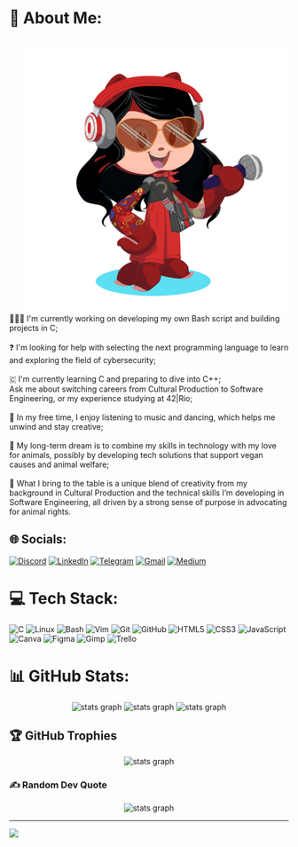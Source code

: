 # 💫 About Me:
<br clear="both">

<img align="right" height="480" src="./imgs/octocat.png"  />

👩🏻‍💻 I'm currently working on developing my own Bash script and building projects in C; <br><br>
❓ I'm looking for help with selecting the next programming language to learn and exploring the field of cybersecurity;<br><br>
🇨 I'm currently learning C and preparing to dive into C++;<br>Ask me about switching careers from Cultural Production to Software Engineering, or my experience studying at 42|Rio;<br><br>
🎤 In my free time, I enjoy listening to music and dancing, which helps me unwind and stay creative;<br><br>
🦭 My long-term dream is to combine my skills in technology with my love for animals, possibly by developing tech solutions that support vegan causes and animal welfare;<br><br>
🎨 What I bring to the table is a unique blend of creativity from my background in Cultural Production and the technical skills I’m developing in Software Engineering, all driven by a strong sense of purpose in advocating for animal rights.<br><be>

## 🌐 Socials:
[![Discord](https://img.shields.io/badge/Discord-%237289DA.svg?logo=discord&logoColor=white)](http://discordapp.com/users/1145731625309704335) 
[![LinkedIn](https://img.shields.io/badge/LinkedIn-%230077B5.svg?logo=linkedin&logoColor=white)](https://linkedin.com/in/letícia-paixão-wermelinger)
[![Telegram](https://img.shields.io/badge/Telegram-while?style=flat&logo=telegram&logoColor=white&labelColor=%2336AEE2&color=%2336AEE2)](https://t.me/LethP)
[![Gmail](https://img.shields.io/badge/gmail-white?style=flat&logo=gmail&link=mailto%3Aleticiapwermelinger%40gmail.com)](mailto:leticiapwermelinger@gmail.com)
[![Medium](https://img.shields.io/badge/Medium-12100E?logo=medium&logoColor=white)](https://medium.com/@leticiapwermelinger) 

# 💻 Tech Stack:
![C](https://img.shields.io/badge/c-%2300599C.svg?style=plastic&logo=c&logoColor=white) <!--
![C++](https://img.shields.io/badge/c++-%2300599C.svg?style=plastic&logo=c%2B%2B&logoColor=white) -->
![Linux](https://img.shields.io/badge/Linux-black?style=plastic&logo=linux&logoColor=%23FFAA02)
![Bash](https://img.shields.io/badge/Bash%20Script-%233C4549?style=plastic&logo=gnubash)
![Vim](https://img.shields.io/badge/Vim-%23009930?style=plastic&logo=vim&logoColor=%23CDCDCD%20)
![Git](https://img.shields.io/badge/git-%23F05033.svg?style=plastic&logo=git&logoColor=white)
![GitHub](https://img.shields.io/badge/github-%23121011.svg?style=plastic&logo=github&logoColor=white)
![HTML5](https://img.shields.io/badge/html5-%23E34F26.svg?style=plastic&logo=html5&logoColor=white)
![CSS3](https://img.shields.io/badge/css3-%231572B6.svg?style=plastic&logo=css3&logoColor=white)
![JavaScript](https://img.shields.io/badge/javascript-%23323330.svg?style=plastic&logo=javascript&logoColor=%23F7DF1E)
![Canva](https://img.shields.io/badge/Canva-%2300C4CC.svg?style=plastic&logo=Canva&logoColor=white)
![Figma](https://img.shields.io/badge/figma-%23F24E1E.svg?style=plastic&logo=figma&logoColor=white)
![Gimp](https://img.shields.io/badge/Gimp-657D8B?style=plastic&logo=gimp&logoColor=FFFFFF)
![Trello](https://img.shields.io/badge/Trello-%23026AA7.svg?style=plastic&logo=Trello&logoColor=white)

# 📊 GitHub Stats:
<div align="center">
  <img src="https://github-readme-stats.vercel.app/api?username=leticia-paixao-wermelinger&theme=dark&hide_border=false&include_all_commits=true&count_private=true" height="150" alt="stats graph"  />
  <img src="https://github-readme-streak-stats.herokuapp.com/?user=leticia-paixao-wermelinger&theme=dark&hide_border=false" height="150" alt="stats graph"  />
  <img src="https://github-readme-stats.vercel.app/api/top-langs/?username=leticia-paixao-wermelinger&theme=dark&hide_border=false&include_all_commits=true&count_private=true&layout=compact" height="150" alt="stats graph"  />
</div>

## 🏆 GitHub Trophies
<div align="center">
  <img src="https://github-profile-trophy.vercel.app/?username=leticia-paixao-wermelinger&theme=radical&no-frame=true&no-bg=true&margin-w=4" height="150" alt="stats graph"  />
</div>

<!--## 📓 Software Engineering Projects
![42 School](https://img.shields.io/badge/%7C%20Rio-black?style=for-the-badge&logo=42)
<div align="center">
  42 Badges will enter in here
</div>-->

### ✍️ Random Dev Quote
<div align="center">
  <img src="https://quotes-github-readme.vercel.app/api?type=vetical&theme=radical" height="400" alt="stats graph"  />
</div>

<!--### 🔝 Top Contributed Repo
<div align="center">
  <img src="https://github-contributor-stats.vercel.app/api?username=leticia-paixao-wermelinger&limit=5&theme=radical&combine_all_yearly_contributions=true" height="150" alt="stats graph"  />
</div>-->

---
[![](https://visitcount.itsvg.in/api?id=leticia-paixao-wermelinger&icon=2&color=5)](https://visitcount.itsvg.in)

<!-- Proudly created with the help of GPRM ( https://gprm.itsvg.in ) and of Profile Readme Generator ( https://profile-readme-generator.com/ ) -->

<!--
<h2 align="left">Hi 👋! My name is Letícia Paixão and I'm a Software Engineering student at 42 School, in Rio de Janeiro, Brazil</h2>

###

<div align="center">
  <img src="https://github-readme-stats.vercel.app/api?username=leticia-paixao-wermelinger&hide_title=false&hide_rank=false&show_icons=true&include_all_commits=true&count_private=true&disable_animations=false&theme=dracula&locale=en&hide_border=false" height="150" alt="stats graph"  />
  <img src="https://github-readme-stats.vercel.app/api/top-langs?username=leticia-paixao-wermelinger&locale=en&hide_title=false&layout=compact&card_width=320&langs_count=5&theme=dracula&hide_border=false" height="150" alt="languages graph"  />
</div>

###

<br clear="both">

<img align="right" height="300" src="https://github.com/leticia-paixao-wermelinger/leticia-paixao-wermelinger/blob/main/octocat-1724123792605.png?raw=true"  />

###

<div align="left">
  <img src="https://cdn.jsdelivr.net/gh/devicons/devicon/icons/c/c-original.svg" height="30" alt="c logo"  />
  <img width="12" />
  <img src="https://cdn.jsdelivr.net/gh/devicons/devicon/icons/linux/linux-original.svg" height="30" alt="linux logo"  />
  <img width="12" />
  <img src="https://cdn.jsdelivr.net/gh/devicons/devicon/icons/bash/bash-original.svg" height="30" alt="bash logo"  />
  <img width="12" />
  <img src="https://cdn.jsdelivr.net/gh/devicons/devicon/icons/vim/vim-original.svg" height="30" alt="vim logo"  />
  <img width="12" />
  <img src="https://cdn.jsdelivr.net/gh/devicons/devicon/icons/html5/html5-original.svg" height="30" alt="html5 logo"  />
  <img width="12" />
  <img src="https://cdn.jsdelivr.net/gh/devicons/devicon/icons/css3/css3-original.svg" height="30" alt="css3 logo"  />
  <img width="12" />
  <img src="https://cdn.jsdelivr.net/gh/devicons/devicon/icons/javascript/javascript-original.svg" height="30" alt="javascript logo"  />
  <img width="12" />
  <img src="https://cdn.jsdelivr.net/gh/devicons/devicon/icons/git/git-original.svg" height="30" alt="git logo"  />
  <img width="12" />
  <img src="https://cdn.jsdelivr.net/gh/devicons/devicon/icons/cplusplus/cplusplus-original.svg" height="30" alt="cplusplus logo"  />
  <img width="12" />
  <img src="https://cdn.jsdelivr.net/gh/devicons/devicon/icons/windows8/windows8-original.svg" height="30" alt="windows8 logo"  />
  <img width="12" />
  <img src="https://cdn.jsdelivr.net/gh/devicons/devicon/icons/vscode/vscode-original.svg" height="30" alt="vscode logo"  />
  <img width="12" />
  <img src="https://cdn.jsdelivr.net/gh/devicons/devicon/icons/gimp/gimp-original.svg" height="30" alt="gimp logo"  />
  <img width="12" />
  <img src="https://cdn.jsdelivr.net/gh/devicons/devicon/icons/figma/figma-original.svg" height="30" alt="figma logo"  />
  <img width="12" />
  <img src="https://cdn.jsdelivr.net/gh/devicons/devicon/icons/canva/canva-original.svg" height="30" alt="canva logo"  />
</div>

###

<div align="left">
  <a href="https://www.linkedin.com/in/let%C3%ADcia-paix%C3%A3o-wermelinger/" target="_blank">
    <img src="https://img.shields.io/static/v1?message=LinkedIn&logo=linkedin&label=&color=0077B5&logoColor=white&labelColor=&style=for-the-badge" height="35" alt="linkedin logo"  />
  </a>
  <a href="http://discordapp.com/users/1145731625309704335" target="_blank">
    <img src="https://img.shields.io/static/v1?message=Discord&logo=discord&label=&color=7289DA&logoColor=white&labelColor=&style=for-the-badge" height="35" alt="discord logo"  />
  </a>
  <a href="mailto:leticiapwermelinger@gmail.com" target="_blank">
    <img src="https://img.shields.io/static/v1?message=Gmail&logo=gmail&label=&color=D14836&logoColor=white&labelColor=&style=for-the-badge" height="35" alt="gmail logo"  />
  </a>
  <a href="https://t.me/LethP" target="_blank">
    <img src="https://img.shields.io/static/v1?message=Telegram&logo=telegram&label=&color=2CA5E0&logoColor=white&labelColor=&style=for-the-badge" height="35" alt="telegram logo"  />
  </a>
</div>

###

<h3> ⚙️ This README is currently under construction. Please check back soon for updates. 🛠️ </h3>
-->
